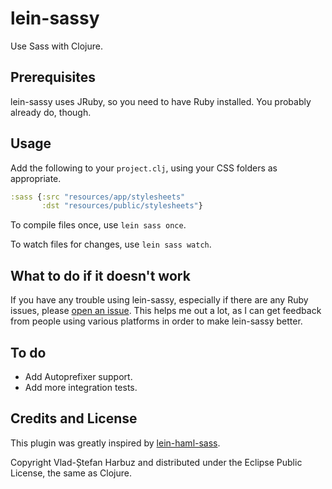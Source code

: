 # lein-sassy
Use Sass with Clojure.

## Prerequisites
lein-sassy uses JRuby, so you need to have Ruby installed. You probably already
do, though.

## Usage
Add the following to your `project.clj`, using your CSS folders as appropriate.
```clojure
:sass {:src "resources/app/stylesheets"
       :dst "resources/public/stylesheets"}
```

To compile files once, use `lein sass once`.

To watch files for changes, use `lein sass watch`.

## What to do if it doesn't work
If you have any trouble using lein-sassy, especially if there are any Ruby
issues, please [open an issue](https://github.com/vladh/lein-sassy/issues/new).
This helps me out a lot, as I can get feedback from people using various
platforms in order to make lein-sassy better.

## To do
* Add Autoprefixer support.
* Add more integration tests.

## Credits and License
This plugin was greatly inspired by
[lein-haml-sass](https://github.com/rtircher/lein-haml-sass).

Copyright Vlad-Ștefan Harbuz and distributed under the Eclipse Public
License, the same as Clojure.
